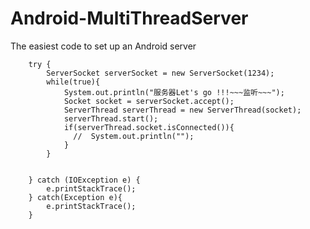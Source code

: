 # Android-MultiThreadServer
The easiest code to set up an Android server



        try {
            ServerSocket serverSocket = new ServerSocket(1234);
            while(true){
                System.out.println("服务器Let's go !!!~~~监听~~~");
                Socket socket = serverSocket.accept();
                ServerThread serverThread = new ServerThread(socket);
                serverThread.start();
                if(serverThread.socket.isConnected()){
                  //  System.out.println("");
                }
            }


        } catch (IOException e) {
            e.printStackTrace();
        } catch(Exception e){
            e.printStackTrace();
        }
